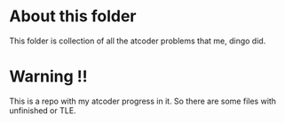 # About this folder

This folder is collection of all the atcoder problems that me, dingo did.

# Warning ‼️
This is a repo with my atcoder progress in it.
So there are some files  with unfinished or TLE.
